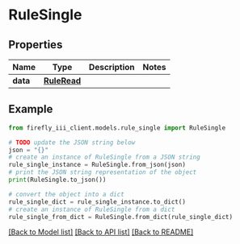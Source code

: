 # RuleSingle


## Properties

Name | Type | Description | Notes
------------ | ------------- | ------------- | -------------
**data** | [**RuleRead**](RuleRead.md) |  | 

## Example

```python
from firefly_iii_client.models.rule_single import RuleSingle

# TODO update the JSON string below
json = "{}"
# create an instance of RuleSingle from a JSON string
rule_single_instance = RuleSingle.from_json(json)
# print the JSON string representation of the object
print(RuleSingle.to_json())

# convert the object into a dict
rule_single_dict = rule_single_instance.to_dict()
# create an instance of RuleSingle from a dict
rule_single_from_dict = RuleSingle.from_dict(rule_single_dict)
```
[[Back to Model list]](../README.md#documentation-for-models) [[Back to API list]](../README.md#documentation-for-api-endpoints) [[Back to README]](../README.md)



